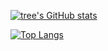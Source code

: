 [![tree's GitHub stats](https://github-readme-stats.vercel.app/api?username=LuckyRyan-web&show_icons=true&theme=dark)](https://github.com/anuraghazra/github-readme-stats)

[![Top Langs](https://github-readme-stats.vercel.app/api/top-langs/?username=LuckyRyan-web&layout=compact)](https://github.com/anuraghazra/github-readme-stats)
